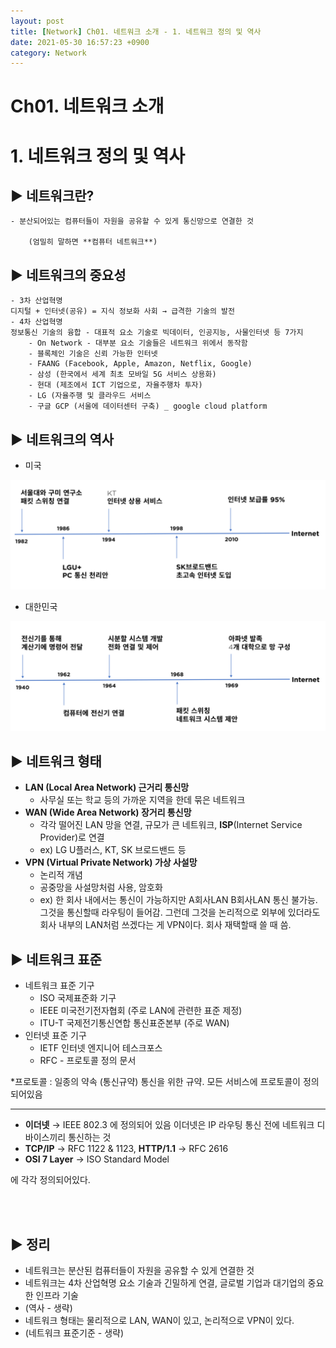 ```yaml
---
layout: post
title: [Network] Ch01. 네트워크 소개 - 1. 네트워크 정의 및 역사 
date: 2021-05-30 16:57:23 +0900
category: Network
---
```

# Ch01. 네트워크 소개

# 1. 네트워크 정의 및 역사

## ▶ 네트워크란?

    - 분산되어있는 컴퓨터들이 자원을 공유할 수 있게 통신망으로 연결한 것

        (엄밀히 말하면 **컴퓨터 네트워크**)

## ▶ 네트워크의 중요성

    - 3차 산업혁명
    디지털 + 인터넷(공유) = 지식 정보화 사회 → 급격한 기술의 발전
    - 4차 산업혁명
    정보통신 기술의 융합 - 대표적 요소 기술로 빅데이터, 인공지능, 사물인터넷 등 7가지
        - On Network - 대부분 요소 기술들은 네트워크 위에서 동작함
        - 블록체인 기술은 신뢰 가능한 인터넷
        - FAANG (Facebook, Apple, Amazon, Netflix, Google)
        - 삼성 (한국에서 세계 최초 모바일 5G 서비스 상용화)
        - 현대 (제조에서 ICT 기업으로, 자율주행차 투자)
        - LG (자율주행 및 클라우드 서비스
        - 구글 GCP (서울에 데이터센터 구축) _ google cloud platform

## ▶ 네트워크의 역사

- 미국

![Ch01%20%E1%84%82%E1%85%A6%E1%84%90%E1%85%B3%E1%84%8B%E1%85%AF%E1%84%8F%E1%85%B3%20%E1%84%89%E1%85%A9%E1%84%80%E1%85%A2%2069311369a9a74c16a98df56de36c9082/FD3B6CEB-9571-44FD-B4E7-5D5943A472EE.jpeg](./img/Network/1.jpeg)

- 대한민국

![Ch01%20%E1%84%82%E1%85%A6%E1%84%90%E1%85%B3%E1%84%8B%E1%85%AF%E1%84%8F%E1%85%B3%20%E1%84%89%E1%85%A9%E1%84%80%E1%85%A2%2069311369a9a74c16a98df56de36c9082/E6929B65-9029-4531-82EF-9DBC3A608E52.jpeg](./img/Network/2.jpeg)

## ▶ 네트워크 형태

- **LAN (Local Area Network) 근거리 통신망**
    - 사무실 또는 학교 등의 가까운 지역을 한데 묶은 네트워크
- **WAN (Wide Area Network) 장거리 통신망**
    - 각각 떨어진 LAN 망을 연결, 규모가 큰 네트워크, **ISP**(Internet Service Provider)로 연결
    - ex) LG U플러스, KT, SK 브로드밴드 등
- **VPN (Virtual Private Network) 가상 사설망**
    - 논리적 개념
    - 공중망을 사설망처럼 사용, 암호화
    - ex) 한 회사 내에서는 통신이 가능하지만 A회사LAN B회사LAN 통신 불가능. 그것을 통신할때 라우팅이 들어감.
    그런데 그것을 논리적으로 외부에 있더라도 회사 내부의 LAN처럼 쓰겠다는 게 VPN이다. 회사 재택할때 쓸 때 씀.

## ▶ 네트워크 표준

- 네트워크 표준 기구
    - ISO 국제표준화 기구
    - IEEE 미국전기전자협회 (주로 LAN에 관련한 표준 제정)
    - ITU-T 국제전기통신연합 통신표준본부 (주로 WAN)
- 인터넷 표준 기구
    - IETF 인터넷 엔지니어 테스크포스
    - RFC - 프로토콜 정의 문서

*프로토콜 : 일종의 약속 (통신규약) 통신을 위한 규약. 모든 서비스에 프로토콜이 정의되어있음

---

- **이더넷** → IEEE 802.3 에 정의되어 있음
이더넷은 IP 라우팅 통신 전에 네트워크 디바이스끼리 통신하는 것
- **TCP/IP** → RFC 1122 & 1123, 
**HTTP/1.1** → RFC 2616
- **OSI 7 Layer** → ISO Standard Model

에 각각 정의되어있다. 

<br/>
<br/>

## ▶ 정리

- 네트워크는 분산된 컴퓨터들이 자원을 공유할 수 있게 연결한 것
- 네트워크는 4차 산업혁명 요소 기술과 긴밀하게 연결, 글로벌 기업과 대기업의 중요한 인프라 기술
- (역사 - 생략)
- 네트워크 형태는 물리적으로 LAN, WAN이 있고, 논리적으로 VPN이 있다.
- (네트워크 표준기준 - 생략)

